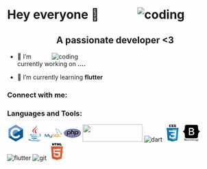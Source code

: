 
<h1>Hey everyone  <img align="right" alt="coding" width="200" src="https://images.squarespace-cdn.com/content/v1/6365ca34d9d2676907679da3/50c822ba-6dc5-4dc1-a3d4-bbca0a3a4c32/hello-world.gif">👋</h1> 

<h2 align="center">A passionate  developer <3 </h2>
<img align="right" alt="coding" width="400" src="https://media1.giphy.com/media/RbDKaczqWovIugyJmW/giphy.gif">




- 🔭 I’m currently working on **....**

- 🌱 I’m currently learning **flutter**

<h3 align="left">Connect with me:</h3>
<p align="left">
</p>

<h3 align="left">Languages and Tools:</h3>
<p>
 <img src="https://raw.githubusercontent.com/devicons/devicon/master/icons/c/c-original.svg" alt="c" width="40" height="40"/> <img src="https://raw.githubusercontent.com/devicons/devicon/master/icons/java/java-original.svg" alt="java" width="40" height="40"/> <img src="https://raw.githubusercontent.com/devicons/devicon/master/icons/mysql/mysql-original-wordmark.svg" alt="mysql" width="40" height="40"/>  <img src="https://raw.githubusercontent.com/devicons/devicon/master/icons/php/php-original.svg" alt="php" width="40" height="40"/> <img src="https://firebase.google.com/static/downloads/brand-guidelines/PNG/logo-standard.png" width="140" height="40"/> <img src="https://www.vectorlogo.zone/logos/dartlang/dartlang-icon.svg" alt="dart" width="40" height="40"/>  <img src="https://raw.githubusercontent.com/devicons/devicon/master/icons/css3/css3-original-wordmark.svg" alt="css3" width="40" height="40"/> <img src="https://raw.githubusercontent.com/devicons/devicon/master/icons/bootstrap/bootstrap-plain-wordmark.svg" alt="bootstrap" width="40" height="40"/> <img src="https://www.vectorlogo.zone/logos/flutterio/flutterio-icon.svg" alt="flutter" width="40" height="40"/> <img src="https://www.vectorlogo.zone/logos/git-scm/git-scm-icon.svg" alt="git" width="40" height="40"/>  <img src="https://raw.githubusercontent.com/devicons/devicon/master/icons/html5/html5-original-wordmark.svg" alt="html5" width="40" height="40"/>   </p>

